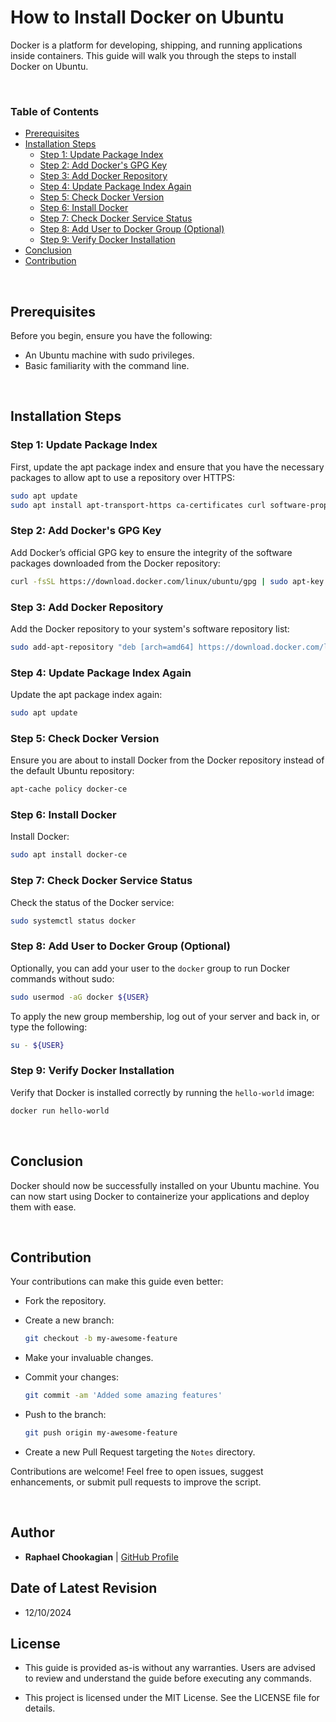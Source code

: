 # **How to Install Docker on Ubuntu**

Docker is a platform for developing, shipping, and running applications inside containers. This guide will walk you through the steps to install Docker on Ubuntu.

<br>

### **Table of Contents**

- [Prerequisites](#prerequisites)
- [Installation Steps](#installation-steps)
  - [Step 1: Update Package Index](#step-1-update-package-index)
  - [Step 2: Add Docker's GPG Key](#step-2-add-dockers-gpg-key)
  - [Step 3: Add Docker Repository](#step-3-add-docker-repository)
  - [Step 4: Update Package Index Again](#step-4-update-package-index-again)
  - [Step 5: Check Docker Version](#step-5-check-docker-version)
  - [Step 6: Install Docker](#step-6-install-docker)
  - [Step 7: Check Docker Service Status](#step-7-check-docker-service-status)
  - [Step 8: Add User to Docker Group (Optional)](#step-8-add-user-to-docker-group-optional)
  - [Step 9: Verify Docker Installation](#step-9-verify-docker-installation)
- [Conclusion](#conclusion)
- [Contribution](#contribution)

<br>

## **Prerequisites**

Before you begin, ensure you have the following:

- An Ubuntu machine with sudo privileges.
- Basic familiarity with the command line.

<br>

## **Installation Steps**

### **Step 1: Update Package Index**

First, update the apt package index and ensure that you have the necessary packages to allow apt to use a repository over HTTPS:

  ```bash
  sudo apt update
  sudo apt install apt-transport-https ca-certificates curl software-properties-common
  ```

### **Step 2: Add Docker's GPG Key**

Add Docker’s official GPG key to ensure the integrity of the software packages downloaded from the Docker repository:

  ```bash
  curl -fsSL https://download.docker.com/linux/ubuntu/gpg | sudo apt-key add -
  ```

### **Step 3: Add Docker Repository**

Add the Docker repository to your system's software repository list:

  ```bash
  sudo add-apt-repository "deb [arch=amd64] https://download.docker.com/linux/ubuntu $(lsb_release -cs) stable"
  ```

### **Step 4: Update Package Index Again**

Update the apt package index again:

  ```bash
  sudo apt update
  ```

### **Step 5: Check Docker Version**

Ensure you are about to install Docker from the Docker repository instead of the default Ubuntu repository:

  ```bash
  apt-cache policy docker-ce
  ```

### **Step 6: Install Docker**

Install Docker:

  ```bash
  sudo apt install docker-ce
  ```

### **Step 7: Check Docker Service Status**

Check the status of the Docker service:

  ```bash
  sudo systemctl status docker
  ```

### **Step 8: Add User to Docker Group (Optional)**

Optionally, you can add your user to the `docker` group to run Docker commands without sudo:

  ```bash
  sudo usermod -aG docker ${USER}
  ```

To apply the new group membership, log out of your server and back in, or type the following:

  ```bash
  su - ${USER}
  ```

### **Step 9: Verify Docker Installation**

Verify that Docker is installed correctly by running the `hello-world` image:

  ```bash
  docker run hello-world
  ```

<br>

## **Conclusion**

Docker should now be successfully installed on your Ubuntu machine. You can now start using Docker to containerize your applications and deploy them with ease.

<br>

## **Contribution**

Your contributions can make this guide even better:

- Fork the repository.
- Create a new branch:

  ```bash
  git checkout -b my-awesome-feature
  ```

- Make your invaluable changes.
- Commit your changes:

  ```bash
  git commit -am 'Added some amazing features'
  ```

- Push to the branch:

  ```bash
  git push origin my-awesome-feature
  ```

- Create a new Pull Request targeting the `Notes` directory.

Contributions are welcome! Feel free to open issues, suggest enhancements, or submit pull requests to improve the script.

<br>

## **Author**

- **Raphael Chookagian** | [GitHub Profile](https://github.com/cesar-group)

## **Date of Latest Revision**

- 12/10/2024

## **License**

- This guide is provided as-is without any warranties. Users are advised to review and understand the guide before executing any commands.

- This project is licensed under the MIT License. See the LICENSE file for details.

